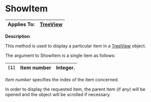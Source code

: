 




<h1 class="heading"><span class="name">ShowItem</span></h1>

| Applies To: | [TreeView](../a-z/treeview.md) |
| --- | ---  |


**Description**


This method is used to display a particular item in a [TreeView](../a-z/treeview.md) object.


The argument to ShowItem is a single item as follows:


| `[1]` | Item number | Integer. |
| --- | --- | ---  |


*Item number* specifies the index of the item concerned.


In order to display the requested item, the parent item (if any) will be opened and the object will be scrolled if necessary.



